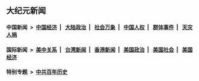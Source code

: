 ## 大纪元新闻

#### 中国新闻 &nbsp;>&nbsp; [中国经济](indexes/ncid283/README.md?07190845) &nbsp;| &nbsp; [大陆政治](indexes/ncid277/README.md?07190845) &nbsp;| &nbsp; [社会万象](indexes/ncid282/README.md?07190845) &nbsp;| &nbsp; [中国人权](indexes/ncid278/README.md?07190845) &nbsp;| &nbsp; [群体事件](indexes/ncid279/README.md?07190845) &nbsp;| &nbsp; [天灾人祸](indexes/ncid280/README.md?07190845)

#### 国际新闻 &nbsp;>&nbsp; [美中关系](indexes/nf1412576/README.md?07190845) &nbsp;| &nbsp; [台湾新闻](indexes/ncid1349361/README.md?07190845) &nbsp;| &nbsp; [香港新闻](indexes/ncid1349362/README.md?07190845) &nbsp;| &nbsp; [美国政治](indexes/ncid1078159/README.md?07190845) &nbsp;| &nbsp; [美国社会](indexes/ncid1078160/README.md?07190845) &nbsp;| &nbsp; [美国经济](indexes/ncid1078158/README.md?07190845)

#### 特别专题 &nbsp;>&nbsp; [中共百年历史](https://github.com/easy2view/epoch-special/blob/master/README.md?07190845)  
